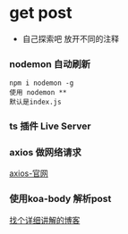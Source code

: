 # get post
 - 自己探索吧 放开不同的注释
### nodemon 自动刷新 
    
    npm i nodemon -g
    使用 nodemon **
    默认是index.js
    
### ts 插件 Live Server
### axios 做网络请求
[axios-官网](https://www.kancloud.cn/yunye/axios/234845)
### 使用koa-body 解析post 
[找个详细讲解的博客](http://www.ptbird.cn/koa-body-diy-upload-dir-and-filename.html)
